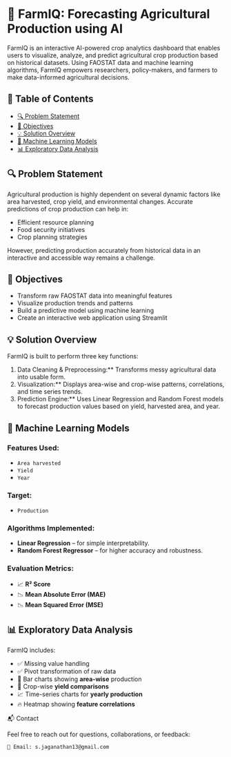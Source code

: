 # 🌾 FarmIQ: Forecasting Agricultural Production using AI

FarmIQ is an interactive AI-powered crop analytics dashboard that enables users to visualize, analyze, and predict agricultural crop production based on historical datasets. Using FAOSTAT data and machine learning algorithms, FarmIQ empowers researchers, policy-makers, and farmers to make data-informed agricultural decisions.

## 📌 Table of Contents

- [🔍 Problem Statement](#-problem-statement)
- [🎯 Objectives](#-objectives)
- [💡 Solution Overview](#-solution-overview)
- [🧠 Machine Learning Models](#-machine-learning-models)
- [📊 Exploratory Data Analysis](#-exploratory-data-analysis)


## 🔍 Problem Statement

Agricultural production is highly dependent on several dynamic factors like area harvested, crop yield, and environmental changes. Accurate predictions of crop production can help in:
- Efficient resource planning
- Food security initiatives
- Crop planning strategies

However, predicting production accurately from historical data in an interactive and accessible way remains a challenge.

## 🎯 Objectives

- Transform raw FAOSTAT data into meaningful features
- Visualize production trends and patterns
- Build a predictive model using machine learning
- Create an interactive web application using Streamlit

## 💡 Solution Overview

FarmIQ is built to perform three key functions:
1. Data Cleaning & Preprocessing:** Transforms messy agricultural data into usable form.
2. Visualization:** Displays area-wise and crop-wise patterns, correlations, and time series trends.
3. Prediction Engine:** Uses Linear Regression and Random Forest models to forecast production values based on yield, harvested area, and year.

## 🧠 Machine Learning Models

### Features Used:
- `Area harvested`
- `Yield`
- `Year`

### Target:
- `Production`

### Algorithms Implemented:
- **Linear Regression** – for simple interpretability.
- **Random Forest Regressor** – for higher accuracy and robustness.

### Evaluation Metrics:
- 📈 **R² Score**
- 📉 **Mean Absolute Error (MAE)**
- 📉 **Mean Squared Error (MSE)**

## 📊 Exploratory Data Analysis

FarmIQ includes:
- ✅ Missing value handling
- ✅ Pivot transformation of raw data
- 📍 Bar charts showing **area-wise** production
- 🌾 Crop-wise **yield comparisons**
- 📈 Time-series charts for **yearly production**
- 🔥 Heatmap showing **feature correlations**

📬 Contact

Feel free to reach out for questions, collaborations, or feedback:

    📧 Email: s.jaganathan13@gmail.com

